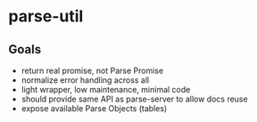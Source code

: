 # parse-util


## Goals
- return real promise, not Parse Promise
- normalize error handling across all 
- light wrapper, low maintenance, minimal code
- should provide same API as parse-server to allow docs reuse
- expose available Parse Objects (tables)
